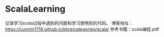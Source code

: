 # ScalaLearning
  记录学习scala过程中遇到的问题和学习使用到的代码。
  博客地址：https://cunmin1718.github.io/blog/categories/scala/
  参考书籍：scala编程.pdf
